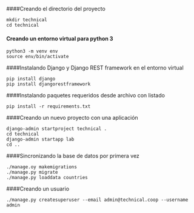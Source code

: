 ####Creando el directorio del proyecto
~~~~
mkdir technical
cd technical
~~~~

#### Creando un entorno virtual para python 3
~~~~
python3 -m venv env
source env/bin/activate
~~~~

####Instalando Django y Django REST framework en el entorno virtual
~~~~
pip install django
pip install djangorestframework
~~~~

####Instalando paquetes requeridos desde archivo con listado
~~~~
pip install -r requirements.txt
~~~~

####Creando un nuevo proyecto con una aplicación
~~~~
django-admin startproject technical .
cd technical
django-admin startapp lab
cd ..
~~~~

####Sincronizando la base de datos por primera vez
~~~~
./manage.oy makemigrations
./manage.py migrate
./manage.py loaddata countries
~~~~

####Creando un usuario
~~~~
./manage.py createsuperuser --email admin@technical.coop --username admin
~~~~
